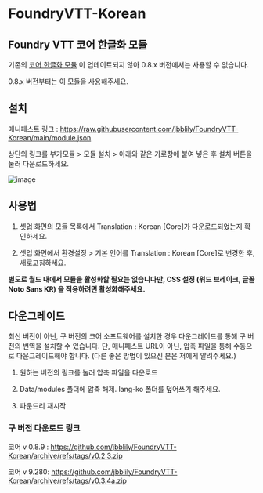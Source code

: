 # FoundryVTT-Korean
## Foundry VTT 코어 한글화 모듈

기존의 [코어 한글화 모듈](https://github.com/ShoyuVanilla/FoundryVtt-lang-ko-KR/) 이 업데이트되지 않아 0.8.x 버전에서는 사용할 수 없습니다. 

0.8.x 버전부터는 이 모듈을 사용해주세요.

## 설치

매니페스트 링크 : https://raw.githubusercontent.com/jbblily/FoundryVTT-Korean/main/module.json

상단의 링크를 부가모듈 > 모듈 설치 > 아래와 같은 가로창에 붙여 넣은 후 설치 버튼을 눌러 다운로드하세요. 

![image](https://user-images.githubusercontent.com/18694887/128638043-aeabf5ce-cec6-4845-a4c2-9cbd81386d6d.png)


## 사용법

1. 셋업 화면의 모듈 목록에서 Translation : Korean [Core]가 다운로드되었는지 확인하세요.

2. 셋업 화면에서 환경설정 > 기본 언어를 Translation : Korean [Core]로 변경한 후, 새로고침하세요.


**별도로 월드 내에서 모듈을 활성화할 필요는 없습니다만, CSS 설정 (워드 브레이크, 글꼴 Noto Sans KR) 을 적용하려면 활성화해주세요.**

## 다운그레이드

최신 버전이 아닌, 구 버전의 코어 소프트웨어를 설치한 경우 다운그레이드를 통해 구 버전의 번역을 설치할 수 있습니다. 단, 매니페스트 URL이 아닌, 압축 파일을 통해 수동으로 다운그레이드해야 합니다. (다른 좋은 방법이 있으신 분은 저에게 알려주세요.)

1. 원하는 버전의 링크를 눌러 압축 파일을 다운로드

2. Data/modules 폴더에 압축 해제. lang-ko 폴더를 덮어쓰기 해주세요.

3. 파운드리 재시작

### 구 버전 다운로드 링크

코어 v 0.8.9 : https://github.com/jbblily/FoundryVTT-Korean/archive/refs/tags/v0.2.3.zip

코어 v 9.280: https://github.com/jbblily/FoundryVTT-Korean/archive/refs/tags/v0.3.4a.zip
